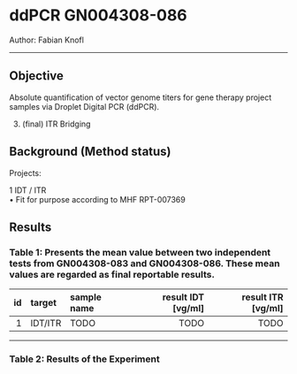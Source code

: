 # ddPCR GN004308-086

Author: Fabian Knofl  
____________

## Objective

Absolute quantification of vector genome titers for gene therapy project samples via Droplet Digital PCR (ddPCR).

3. (final) ITR Bridging

## Background (Method status)

Projects:

1 IDT / ITR  
• Fit for purpose according to MHF RPT-007369

## Results

### Table 1: Presents the mean value between two independent tests from GN004308-083 and GN004308-086. These mean values are regarded as final reportable results.

|   id | target   | sample name                          |   result IDT [vg/ml] |   result ITR [vg/ml] |
|-----:|:---------|:-------------------------------------|---------------------:|---------------------:|
|    1 | IDT/ITR  | TODO                                 |        TODO          |                 TODO |
____________

### Table 2: Results of the Experiment
